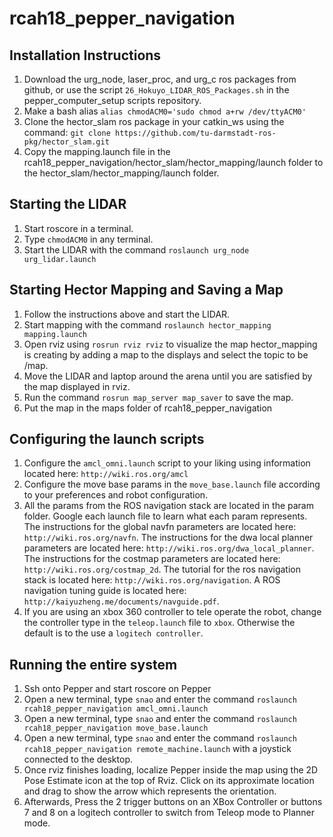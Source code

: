 # rcah18_pepper_navigation

## Installation Instructions
1. Download the urg_node, laser_proc, and urg_c ros packages from github, or use the script `26_Hokuyo_LIDAR_ROS_Packages.sh` in the pepper_computer_setup scripts repository.
2. Make a bash alias `alias chmodACM0='sudo chmod a+rw /dev/ttyACM0'`
3. Clone the hector_slam ros package in your catkin_ws using the command: `git clone https://github.com/tu-darmstadt-ros-pkg/hector_slam.git`
4. Copy the mapping.launch file in the rcah18_pepper_navigation/hector_slam/hector_mapping/launch folder to the hector_slam/hector_mapping/launch folder.

## Starting the LIDAR
1. Start roscore in a terminal.
2. Type `chmodACM0` in any terminal.
3. Start the LIDAR with the command `roslaunch urg_node urg_lidar.launch`

## Starting Hector Mapping and Saving a Map
1. Follow the instructions above and start the LIDAR. 
2. Start mapping with the command `roslaunch hector_mapping mapping.launch`
3. Open rviz using `rosrun rviz rviz` to visualize the map hector_mapping is creating by adding a map to the displays and select the topic to be /map.
4. Move the LIDAR and laptop around the arena until you are satisfied by the map displayed in rviz.
5. Run the command `rosrun map_server map_saver` to save the map.
6. Put the map in the maps folder of rcah18_pepper_navigation

## Configuring the launch scripts
1. Configure the `amcl_omni.launch` script to your liking using information located here: `http://wiki.ros.org/amcl`
2. Configure the move base params in the `move_base.launch` file according to your preferences and robot configuration.
3. All the params from the ROS navigation stack are located in the param folder. Google each launch file to learn what each param represents. The instructions for the global navfn parameters are located here: `http://wiki.ros.org/navfn`. The instructions for the dwa local planner parameters are located here: `http://wiki.ros.org/dwa_local_planner`. The instructions for the costmap parameters are located here: `http://wiki.ros.org/costmap_2d`. The tutorial for the ros navigation stack is located here: `http://wiki.ros.org/navigation`. A ROS navigation tuning guide is located here: `http://kaiyuzheng.me/documents/navguide.pdf`.
4. If you are using an xbox 360 controller to tele operate the robot, change the controller type in the `teleop.launch` file to `xbox`. Otherwise the default is to the use a `logitech controller`.

## Running the entire system
1. Ssh onto Pepper and start roscore on Pepper
2. Open a new terminal, type `snao` and enter the command `roslaunch rcah18_pepper_navigation amcl_omni.launch`
3. Open a new terminal, type `snao` and enter the command `roslaunch rcah18_pepper_navigation move_base.launch`
3. Open a new terminal, type `snao` and enter the command `roslaunch rcah18_pepper_navigation remote_machine.launch` with a joystick connected to the desktop.
4. Once rviz finishes loading, localize Pepper inside the map using the 2D Pose Estimate icon at the top of Rviz. Click on its approximate location and drag to show the arrow which represents the orientation.
8. Afterwards, Press the 2 trigger buttons on an XBox Controller or buttons 7 and 8 on a logitech controller to switch from Teleop mode to Planner mode.